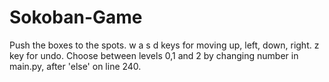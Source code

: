 # Sokoban-Game
Push the boxes to the spots.
w a s d keys for moving up, left, down, right.
z key for undo.
Choose between levels 0,1 and 2 by changing number in main.py, after 'else' on line 240.

